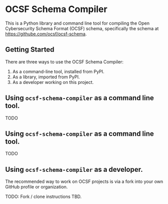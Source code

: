 # OCSF Schema Compiler
This is a Python library and command line tool for compiling the Open Cybersecurity Schema Format (OCSF) schema, specifically the schema at https://githube.com/ocsf/ocsf-schema.

## Getting Started
There are three ways to use the OCSF Schema Compiler:
1. As a command-line tool, installed from PyPI.
2. As a library, imported from PyPI.
3. As a developer working on this project.

## Using `ocsf-schema-compiler` as a command line tool.
TODO

## Using `ocsf-schema-compiler` as a command line tool.
TODO

## Using `ocsf-schema-compiler` as a developer.
The recommended way to work on OCSF projects is via a fork into your own GitHub profile or organization.

TODO: Fork / clone instructions TBD.

